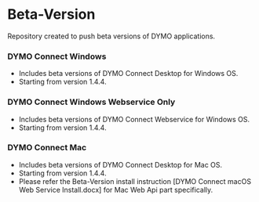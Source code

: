 # Beta-Version



Repository created to push beta versions of DYMO applications.

### DYMO Connect Windows 
* Includes beta versions of DYMO Connect Desktop for Windows OS.
* Starting from version 1.4.4.

### DYMO Connect Windows Webservice Only
* Includes beta versions of DYMO Connect Webservice for Windows OS.
* Starting from version 1.4.4.

### DYMO Connect Mac 
* Includes beta versions of DYMO Connect Desktop for Mac OS.
* Starting from version 1.4.4.
* Please refer the Beta-Version install instruction [DYMO Connect macOS Web Service Install.docx] for Mac Web Api part specifically.